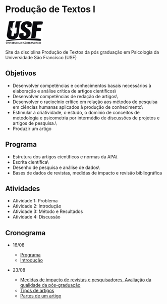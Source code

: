 # Produção de Textos I

![](images/paste-67F39A0C.png)

Site da disciplina Produção de Textos da pós graduação em Psicologia da Universidade São Francisco (USF)

## Objetivos

-   Desenvolver competências e conhecimentos basais necessários à elaboração e análise crítica de artigos científicos\
-   Desenvolver competências de redação de artigos\
-   Desenvolver o raciocínio crítico em relação aos métodos de pesquisa em ciências humanas aplicados à produção de conhecimento\
-   Estimular a criatividade, o estudo, o domínio de conceitos de metodologia e psicometria por intermédio de discussões de projetos e artigos de pesquisa.\
-   Produzir um artigo

## Programa

-   Estrutura dos artigos científicos e normas da APA\
-   Escrita científica\
-   Desenho de pesquisa e análise de dados\
-   Bases de dados de revistas, medidas de impacto e revisão bibliográfica

## Atividades

-   Atividade 1: Problema
-   Atividade 2: Introdução
-   Atividade 3: Método e Resultados
-   Atividade 4: Discussão

## Cronograma


* 16/08 
  - [Programa](https://github.com/rprimi/producao_web/blob/main/doc/Produção_de_textos_2022.docx)  
  - [Introdução](https://www.dropbox.com/s/5t2yv2z3c71to0h/t0_intro.pptx?dl=0)
  
* 23/08   
  - [Medidas de impacto de revistas e pesquisadores, Avaliação da qualidade da pós-graduação](http://www.labape.com.br/Web/rprimi/producao/a2_av_pos.html)
  - [Tipos de artigos](https://www.dropbox.com/s/2tbqv3n35v0p9dw/t1_partes_do_artigo.pptx?dl=0) 
  - [Partes de um artigo](https://www.dropbox.com/s/2tbqv3n35v0p9dw/t1_partes_do_artigo.pptx?dl=0)                                
